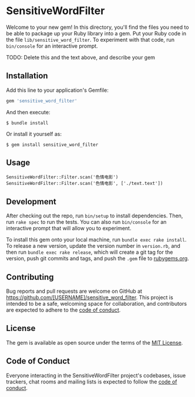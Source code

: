 # SensitiveWordFilter

Welcome to your new gem! In this directory, you'll find the files you need to be able to package up your Ruby library into a gem. Put your Ruby code in the file `lib/sensitive_word_filter`. To experiment with that code, run `bin/console` for an interactive prompt.

TODO: Delete this and the text above, and describe your gem

## Installation

Add this line to your application's Gemfile:

```ruby
gem 'sensitive_word_filter'
```

And then execute:

    $ bundle install

Or install it yourself as:

    $ gem install sensitive_word_filter

## Usage

    SensitiveWordFilter::Filter.scan('色情电影')
    SensitiveWordFilter::Filter.scan('色情电影', ['./text.text'])

## Development

After checking out the repo, run `bin/setup` to install dependencies. Then, run `rake spec` to run the tests. You can also run `bin/console` for an interactive prompt that will allow you to experiment.

To install this gem onto your local machine, run `bundle exec rake install`. To release a new version, update the version number in `version.rb`, and then run `bundle exec rake release`, which will create a git tag for the version, push git commits and tags, and push the `.gem` file to [rubygems.org](https://rubygems.org).

## Contributing

Bug reports and pull requests are welcome on GitHub at https://github.com/[USERNAME]/sensitive_word_filter. This project is intended to be a safe, welcoming space for collaboration, and contributors are expected to adhere to the [code of conduct](https://github.com/[USERNAME]/sensitive_word_filter/blob/master/CODE_OF_CONDUCT.md).


## License

The gem is available as open source under the terms of the [MIT License](https://opensource.org/licenses/MIT).

## Code of Conduct

Everyone interacting in the SensitiveWordFilter project's codebases, issue trackers, chat rooms and mailing lists is expected to follow the [code of conduct](https://github.com/[USERNAME]/sensitive_word_filter/blob/master/CODE_OF_CONDUCT.md).
